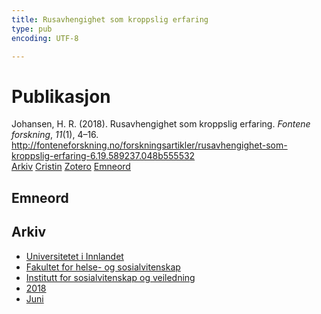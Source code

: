 ```yaml
---
title: Rusavhengighet som kroppslig erfaring
type: pub
encoding: UTF-8

---
```

<h1>Publikasjon</h1>
<article id="csl-bib-container-JGNJ6CCM" class="csl-bib-container">
  <div class="csl-bib-body"> <div class="csl-entry">Johansen, H. R. (2018). Rusavhengighet som kroppslig erfaring. <i>Fontene forskning</i>, <i>11</i>(1), 4–16. <a href="http://fonteneforskning.no/forskningsartikler/rusavhengighet-som-kroppslig-erfaring-6.19.589237.048b555532">http://fonteneforskning.no/forskningsartikler/rusavhengighet-som-kroppslig-erfaring-6.19.589237.048b555532</a></div> </div>
  <div class="csl-bib-buttons">
    <a href="#taxonomy-article-JGNJ6CCM" alt="archive" class="csl-bib-button">Arkiv</a>
    <a href="https://app.cristin.no/results/show.jsf?id=1592900" alt="Cristin" class="csl-bib-button">Cristin</a>
    <a href="http://zotero.org/groups/5881554/items/JGNJ6CCM" alt="Zotero" class="csl-bib-button">Zotero</a>
    <a href="#keywords-article-JGNJ6CCM" alt="keywords" class="csl-bib-button">Emneord</a>
  </div>
  <div id="csl-bib-meta-container-JGNJ6CCM"></div>
</article>
<div id="csl-bib-meta-JGNJ6CCM" class="csl-bib-meta">
  <article id="keywords-article-JGNJ6CCM" class="keywords-article">
    <h1>Emneord</h1>
    
  </article>
  <article id="taxonomy-article-JGNJ6CCM" class="taxonomy-article">
    <h1>Arkiv</h1>
    <ul>
      <li><a href="{{< params subfolder >}}nn/archive/?key=3DCRN523">Universitetet i Innlandet</a></li>
      <li><a href="{{< params subfolder >}}nn/archive/?key=IDKFS3MX">Fakultet for helse- og sosialvitenskap</a></li>
      <li><a href="{{< params subfolder >}}nn/archive/?key=CU4VFGCV">Institutt for sosialvitenskap og veiledning</a></li>
      <li><a href="{{< params subfolder >}}nn/archive/?key=6YFFCMG5">2018</a></li>
      <li><a href="{{< params subfolder >}}nn/archive/?key=XJGW92IU">Juni</a></li>
    </ul>
  </article>
</div>
